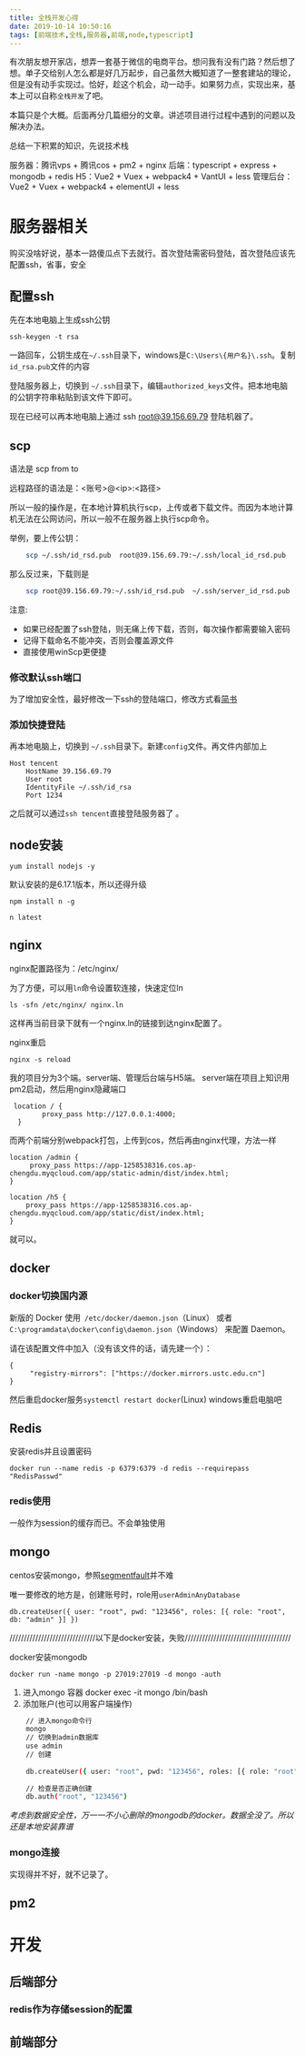 ```yaml
---
title: 全栈开发心得
date: 2019-10-14 10:50:16
tags: [前端技术,全栈,服务器,前端,node,typescript]
---
```


有次朋友想开家店，想弄一套基于微信的电商平台。想问我有没有门路？然后想了想。单子交给别人怎么都是好几万起步，自己虽然大概知道了一整套建站的理论，但是没有动手实现过。恰好，趁这个机会，动一动手。如果努力点，实现出来，基本上可以自称`全栈开发`了吧。

本篇只是个大概。后面再分几篇细分的文章。讲述项目进行过程中遇到的问题以及解决办法。

总结一下积累的知识，先说技术栈

服务器：腾讯vps + 腾讯cos + pm2 + nginx
后端：typescript + express + mongodb + redis
H5：Vue2 + Vuex + webpack4 + VantUI + less
管理后台：Vue2 + Vuex + webpack4 + elementUI + less


<!-- more -->

# 服务器相关

购买没啥好说，基本一路傻瓜点下去就行。首次登陆需密码登陆，首次登陆应该先配置ssh，省事，安全

## 配置ssh

先在本地电脑上生成ssh公钥

	ssh-keygen -t rsa

一路回车，公钥生成在`~/.ssh`目录下，windows是`C:\Users\{用户名}\.ssh`。复制`id_rsa.pub`文件的内容

登陆服务器上，切换到 `~/.ssh`目录下，编辑`authorized_keys`文件。把本地电脑的公钥字符串粘贴到该文件下即可。

现在已经可以再本地电脑上通过 ssh root@39.156.69.79 登陆机器了。

## scp

语法是 scp from to

远程路径的语法是：\<账号>@\<ip\>:\<路径\>

所以一般的操作是，在本地计算机执行scp，上传或者下载文件。而因为本地计算机无法在公网访问，所以一般不在服务器上执行scp命令。

举例，要上传公钥：

```bash
	scp ~/.ssh/id_rsd.pub  root@39.156.69.79:~/.ssh/local_id_rsd.pub
```

那么反过来，下载则是

```bash
	scp root@39.156.69.79:~/.ssh/id_rsd.pub  ~/.ssh/server_id_rsd.pub
```
注意:
* 如果已经配置了ssh登陆，则无痛上传下载，否则，每次操作都需要输入密码
* 记得下载命名不能冲突，否则会覆盖源文件
* 直接使用winScp更便捷

### 修改默认ssh端口

为了增加安全性，最好修改一下ssh的登陆端口，修改方式看[简书](https://www.jianshu.com/p/c18d5347c9b6)

### 添加快捷登陆

再本地电脑上，切换到 `~/.ssh`目录下。新建`config`文件。再文件内部加上

	Host tencent
		HostName 39.156.69.79
		User root
		IdentityFile ~/.ssh/id_rsa
		Port 1234

之后就可以通过`ssh tencent`直接登陆服务器了 。

## node安装

	yum install nodejs -y
	
默认安装的是6.17.1版本，所以还得升级

	npm install n -g
	
	n latest
	
## nginx

nginx配置路径为：/etc/nginx/

为了方便，可以用`ln`命令设置软连接，快速定位ln

	ls -sfn /etc/nginx/ nginx.ln
	
这样再当前目录下就有一个nginx.ln的链接到达nginx配置了。

nginx重启

	nginx -s reload
	
我的项目分为3个端。server端、管理后台端与H5端。
server端在项目上知识用pm2启动，然后用nginx隐藏端口

	 location / {
            proxy_pass http://127.0.0.1:4000;
      }

而两个前端分别webpack打包，上传到cos，然后再由nginx代理，方法一样

	location /admin {
		 proxy_pass https://app-1258538316.cos.ap-chengdu.myqcloud.com/app/static-admin/dist/index.html;
	}

	location /h5 {
		proxy_pass https://app-1258538316.cos.ap-chengdu.myqcloud.com/app/static/dist/index.html;
	}

就可以。

## docker

### docker切换国内源

新版的 Docker 使用` /etc/docker/daemon.json`（Linux） 或者 `C:\programdata\docker\config\daemon.json`（Windows） 来配置 Daemon。

请在该配置文件中加入（没有该文件的话，请先建一个）：

	{
 		 "registry-mirrors": ["https://docker.mirrors.ustc.edu.cn"]
	}

然后重启docker服务`systemctl restart docker`(Linux) windows重启电脑吧


## Redis

安装redis并且设置密码

	docker run --name redis -p 6379:6379 -d redis --requirepass "RedisPasswd"
	
### redis使用

一般作为session的缓存而已。不会单独使用

## mongo

centos安装mongo，参照[segmentfault](https://segmentfault.com/a/1190000016877915)并不难

唯一要修改的地方是，创建账号时，role用`userAdminAnyDatabase`

	db.createUser({ user: "root", pwd: "123456", roles: [{ role: "root", db: "admin" }] })

//////////////////////////////以下是docker安装，失败/////////////////////////////////////


docker安装mongodb

	docker run -name mongo -p 27019:27019 -d mongo -auth

1. 进入mongo 容器
	docker exec -it mongo /bin/bash
2. 添加账户(也可以用客户端操作)

```bash
	// 进入mongo命令行
	mongo
	// 切换到admin数据库
	use admin
	// 创建
	
	db.createUser({ user: "root", pwd: "123456", roles: [{ role: "root", db: "admin" }] })
	
	// 检查是否正确创建
	db.auth("root", "123456")
```	
*考虑到数据安全性，万一一不小心删除的mongodb的docker。数据全没了。所以还是本地安装靠谱*


### mongo连接

实现得并不好，就不记录了。

## pm2



# 开发

## 后端部分
### redis作为存储session的配置

## 前端部分